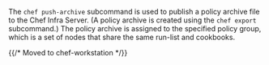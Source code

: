 The `chef push-archive` subcommand is used to publish a policy archive
file to the Chef Infra Server. (A policy archive is created using the
`chef export` subcommand.) The policy archive is assigned to the
specified policy group, which is a set of nodes that share the same
run-list and cookbooks.

{{/* Moved to chef-workstation */}}

